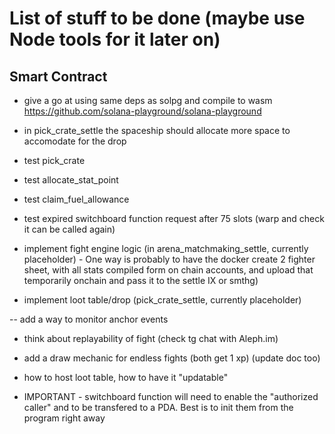 # List of stuff to be done (maybe use Node tools for it later on)

## Smart Contract

- give a go at using same deps as solpg and compile to wasm <https://github.com/solana-playground/solana-playground>

- in pick_crate_settle the spaceship should allocate more space to accomodate for the drop 

- test pick_crate
- test allocate_stat_point
- test claim_fuel_allowance
- test expired switchboard function request after 75 slots (warp and check it can be called again)

- implement fight engine logic (in arena_matchmaking_settle, currently placeholder)
        - One way is probably to have the docker create 2 fighter sheet, with all stats compiled form on chain accounts, and upload that temporarily onchain and pass it to the settle IX or smthg)
- implement loot table/drop (pick_crate_settle, currently placeholder)

-- add a way to monitor anchor events

- think about replayability of fight (check tg chat with Aleph.im)

- add a draw mechanic for endless fights (both get 1 xp) (update doc too)

- how to host loot table, how to have it "updatable"

- IMPORTANT - switchboard function will need to enable the "authorized caller" and to be transfered to a PDA. Best is to init them from the program right away
